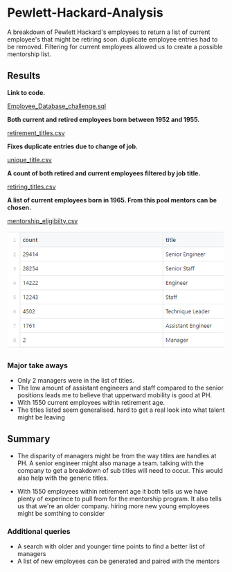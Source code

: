 # Pewlett-Hackard-Analysis
A breakdown of Pewlett Hackard's employees to return a list of current employee's that might be retiring soon. duplicate employee entries had to be removed. Filtering for current employees allowed us to create a possible mentorship list.

## Results

__Link to code.__

[Employee_Database_challenge.sql](https://github.com/JasonWilliams88/Pewlett-Hackard-Analysis/blob/main/Employee_Database_challenge.sql)

__Both current and retired employees born between 1952 and 1955.__

[retirement_titles.csv](https://github.com/JasonWilliams88/Pewlett-Hackard-Analysis/blob/main/Data/retirement_titles.csv)

__Fixes duplicate entries due to change of job.__

[unique_title.csv](https://github.com/JasonWilliams88/Pewlett-Hackard-Analysis/blob/main/Data/unique_title.csv)

__A count of both retired and current employees filtered by job title.__

[retiring_titles.csv](https://github.com/JasonWilliams88/Pewlett-Hackard-Analysis/blob/main/Data/retiring_titles.csv)

__A list of current employees born in 1965. From this pool mentors can be chosen.__


[mentorship_eligibilty.csv](https://github.com/JasonWilliams88/Pewlett-Hackard-Analysis/blob/main/Data/mentorship_eligibilty.csv)


![](https://github.com/JasonWilliams88/Pewlett-Hackard-Analysis/blob/main/Retiring_titles.png)

### Major take aways

- Only 2 managers were in the list of titles.
- The low amount of assistant engineers and staff compared to the senior positions leads me to believe that upperward mobility is good at PH.
- With 1550 current employees within retirement age.
- The titles listed seem generalised. hard to get a real look into what talent might be leaving


## Summary

- The disparity of managers might be from the way titles are handles at PH. A senior engineer might also manage a team. talking with the company to get a breakdown of sub titles will need to occur. This would also help with the generic titles.

- With 1550 employees within retirement age it both tells us we have plenty of experince to pull from for the mentorship program. It also tells us that we're an older company. hiring more new young employees might be somthing to consider

### Additional queries

- A search with older and younger time points to find a better list of managers
- A list of new employees can be generated and paired with the mentors
